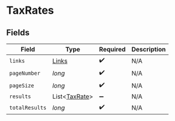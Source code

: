 # TaxRates


## Fields

| Field                                           | Type                                            | Required                                        | Description                                     |
| ----------------------------------------------- | ----------------------------------------------- | ----------------------------------------------- | ----------------------------------------------- |
| `links`                                         | [Links](../../models/shared/Links.md)           | :heavy_check_mark:                              | N/A                                             |
| `pageNumber`                                    | *long*                                          | :heavy_check_mark:                              | N/A                                             |
| `pageSize`                                      | *long*                                          | :heavy_check_mark:                              | N/A                                             |
| `results`                                       | List<[TaxRate](../../models/shared/TaxRate.md)> | :heavy_minus_sign:                              | N/A                                             |
| `totalResults`                                  | *long*                                          | :heavy_check_mark:                              | N/A                                             |